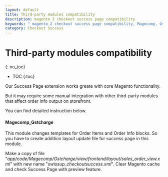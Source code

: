 ```yaml
---
layout: default
title: Third-party modules compatibility
description: magento 2 checkout success page compatibility
keywords: " magento 2 checkout success page compatibility, Magecomp, Gstcharge "
category: Checkout Success
---
```


# Third-party modules compatibility
{:.no_toc}

* TOC
{:toc}

Our Success Page extension works greate with core Magento functionality.

But it may require some manual integration with other third-party modules that affect order info output on storefront.

You can find detailed instruction below.

#### Magecomp_Gstcharge

This module changes templates for Order Items and Order Info blocks. So you have to create addition layout update file for success page in this module.

Make a copy of file "*app/code/Magecomp/Gstcharge/view/frontend/layout/sales_order_view.xml*" with new name "*swissup_checkoutsuccess.xml*". Clear Magento cache and check Success Page with preview feature.
